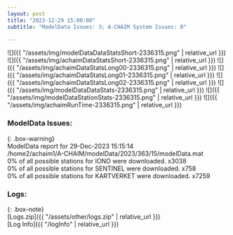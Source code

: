 ```yaml
---
layout: post
title: "2023-12-29 15:00:00"
subtitle: "ModelData Issues: 3; A-CHAIM System Issues: 0"

---
```


![]({{ "/assets/img/modelDataDataStatsShort-2336315.png" | relative_url }})
![]({{ "/assets/img/achaimDataStatsShort-2336315.png" | relative_url }})
![]({{ "/assets/img/achaimDataStatsLong00-2336315.png" | relative_url }})
![]({{ "/assets/img/achaimDataStatsLong01-2336315.png" | relative_url }})
![]({{ "/assets/img/achaimDataStatsLong02-2336315.png" | relative_url }})
![]({{ "/assets/img/modelDataDataStats-2336315.png" | relative_url }})
![]({{ "/assets/img/modelDataStationStats-2336315.png" | relative_url }})
![]({{ "/assets/img/achaimRunTime-2336315.png" | relative_url }})


### ModelData Issues:  
  
{: .box-warning}  
 ModelData report for 29-Dec-2023 15:15:14   
 /home2/achaim1/A-CHAIM/modelData/2023/363/15/modelData.mat   
 0% of all possible stations for IONO were downloaded. x3038   
 0% of all possible stations for SENTINEL were downloaded. x758   
 0% of all possible stations for KARTVERKET were downloaded. x7259   
  


### Logs:  
  
{: .box-note}  
[Logs.zip]({{ "/assets/other/logs.zip" | relative_url }})  
[Log Info]({{ "/logInfo" | relative_url }})  
